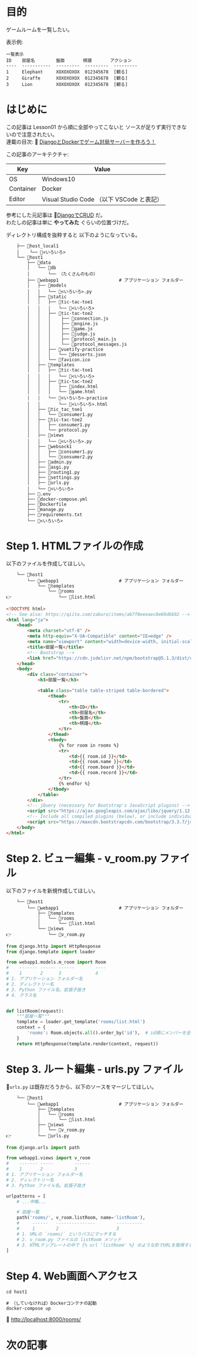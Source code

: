 # 目的

ゲームルームを一覧したい。  

表示例:  

```plaintext
一覧表示
ID    部屋名        盤面       棋譜       アクション
----  -----------  ---------  ---------  ---------
1     Elephant     XOXOXOXOX  012345678  [観る]
2     Giraffe      XOXOXOXOX  012345678  [観る]
3     Lion         XOXOXOXOX  012345678  [観る]
```

# はじめに

この記事は Lesson01 から順に全部やってこないと ソースが足りず実行できないので注意されたい。  
連載の目次: 📖 [DjangoとDockerでゲーム対局サーバーを作ろう！](https://qiita.com/muzudho1/items/eb0df0ea604e1fd9cdae)  

この記事のアーキテクチャ:  

| Key       | Value                                     |
| --------- | ----------------------------------------- |
| OS        | Windows10                                 |
| Container | Docker                                    |
| Editor    | Visual Studio Code （以下 VSCode と表記） |

参考にした元記事は 📖[DjangoでCRUD](https://qiita.com/zaburo/items/ab7f0eeeaec0e60d6b92) だ。  
わたしの記事は単に **やってみた** ぐらいの位置づけだ。  

ディレクトリ構成を抜粋すると 以下のようになっている。  

```plaintext
    ├── 📂host_local1
    │    └── 📄<いろいろ>
    └── 📂host1
        ├── 📂data
        │   └── 📂db
        │       └── （たくさんのもの）
        ├── 📂webapp1                       # アプリケーション フォルダー
        │   ├── 📂models
        │   │   └── 📄<いろいろ>.py
        │   ├── 📂static
        │   │   ├── 📂tic-tac-toe1
        │   │   │   └── 📄<いろいろ>
        │   │   ├── 📂tic-tac-toe2
        │   │   │    ├── 📄connection.js
        │   │   │    ├── 📄engine.js
        │   │   │    ├── 📄game.js
        │   │   │    ├── 📄judge.js
        │   │   │    ├── 📄protocol_main.js
        │   │   │    └── 📄protocol_messages.js
        │   │   ├── 📂vuetify-practice
        │   │   │   └── 📄desserts.json
        │   │   └── 🚀favicon.ico
        │   ├── 📂templates
        │   │   ├── 📂tic-tac-toe1
        │   │   │   └── 📄<いろいろ>
        │   │   ├── 📂tic-tac-toe2
        │   │   │   ├── 📄index.html
        │   │   │   └── 📄game.html
        │   │   └── 📂<いろいろ>-practice
        │   │       └── 📄<いろいろ>.html
        │   ├── 📂tic_tac_toe1
        │   │   └── 📄consumer1.py
        │   ├── 📂tic-tac-toe2
        │   │   ├── consumer1.py
        │   │   └── protocol.py
        │   ├── 📂views
        │   │   └── 📄<いろいろ>.py
        │   ├── 📂websock1
        │   │   ├── 📄consumer1.py
        │   │   └── 📄consumer2.py
        │   ├── 📄admin.py
        │   ├── 📄asgi.py
        │   ├── 📄routing1.py
        │   ├── 📄settings.py
        │   ├── 📄urls.py
        │   └── 📄<いろいろ>
        ├── 📄.env
        ├── 🐳docker-compose.yml
        ├── 🐳Dockerfile
        ├── 📄manage.py
        ├── 📄requirements.txt
        └── 📄<いろいろ>
```

# Step 1. HTMLファイルの作成

以下のファイルを作成してほしい。  

```plaintext
    └── 📂host1
        └── 📂webapp1                       # アプリケーション フォルダー
            └── 📂templates
                └── 📂rooms
👉                  └── 📄list.html
```

```html
<!DOCTYPE html>
<!-- See also: https://qiita.com/zaburo/items/ab7f0eeeaec0e60d6b92 -->
<html lang="ja">
    <head>
        <meta charset="utf-8" />
        <meta http-equiv="X-UA-Compatible" content="IE=edge" />
        <meta name="viewport" content="width=device-width, initial-scale=1" />
        <title>部屋一覧</title>
        <!-- Bootstrap -->
        <link href="https://cdn.jsdelivr.net/npm/bootstrap@5.1.3/dist/css/bootstrap.min.css" rel="stylesheet" integrity="sha384-1BmE4kWBq78iYhFldvKuhfTAU6auU8tT94WrHftjDbrCEXSU1oBoqyl2QvZ6jIW3" crossorigin="anonymous" />
    </head>
    <body>
        <div class="container">
            <h3>部屋一覧</h3>

            <table class="table table-striped table-bordered">
                <thead>
                    <tr>
                        <th>ID</th>
                        <th>部屋名</th>
                        <th>盤面</th>
                        <th>棋譜</th>
                    </tr>
                </thead>
                <tbody>
                    {% for room in rooms %}
                    <tr>
                        <td>{{ room.id }}</td>
                        <td>{{ room.name }}</td>
                        <td>{{ room.board }}</td>
                        <td>{{ room.record }}</td>
                    </tr>
                    {% endfor %}
                </tbody>
            </table>
        </div>
        <!-- jQuery (necessary for Bootstrap's JavaScript plugins) -->
        <script src="https://ajax.googleapis.com/ajax/libs/jquery/1.12.4/jquery.min.js"></script>
        <!-- Include all compiled plugins (below), or include individual files as needed -->
        <script src="https://maxcdn.bootstrapcdn.com/bootstrap/3.3.7/js/bootstrap.min.js"></script>
    </body>
</html>
```

# Step 2. ビュー編集 - v_room.py ファイル

以下のファイルを新規作成してほしい。  

```plaintext
    └── 📂host1
        └── 📂webapp1                       # アプリケーション フォルダー
            ├── 📂templates
            │   └── 📂rooms
            │       └── 📄list.html
            └── 📂views
👉              └── 📄v_room.py
```

```py
from django.http import HttpResponse
from django.template import loader

from webapp1.models.m_room import Room
#    ------- ------ ------        ----
#    1       2      3             4
# 1. アプリケーション フォルダー名
# 2. ディレクトリー名
# 3. Python ファイル名。拡張子抜き
# 4. クラス名


def listRoom(request):
    """部屋一覧"""
    template = loader.get_template('rooms/list.html')
    context = {
        'rooms': Room.objects.all().order_by('id'),  # id順にメンバーを全部取得
    }
    return HttpResponse(template.render(context, request))
```

# Step 3. ルート編集 - urls.py ファイル

📄`urls.py` は既存だろうから、以下のソースをマージしてほしい。  

```plaintext
    └── 📂host1
        └── 📂webapp1                       # アプリケーション フォルダー
            ├── 📂templates
            │   └── 📂rooms
            │       └── 📄list.html
            ├── 📂views
            │   └── 📄v_room.py
👉          └── 📄urls.py
```

```py
from django.urls import path

from webapp1.views import v_room
#    ------- -----        ------
#    1       2            3
# 1. アプリケーション フォルダー名
# 2. ディレクトリー名
# 3. Python ファイル名。拡張子抜き

urlpatterns = [
    # ...中略...

    # 部屋一覧
    path('rooms/', v_room.listRoom, name='listRoom'),
    #     ------   ---------------        ----------
    #     1        2                      3
    # 1. URLの `rooms/` というパスにマッチする
    # 2. v_room.py ファイルの listRoom メソッド
    # 3. HTMLテンプレートの中で {% url 'listRoom' %} のような形でURLを取得するのに使える
]
```

# Step 4. Web画面へアクセス

```shell
cd host1

# （していなければ）Dockerコンテナの起動
docker-compose up
```

📖 [http://localhost:8000/rooms/](http://localhost:8000/rooms/)  

# 次の記事
